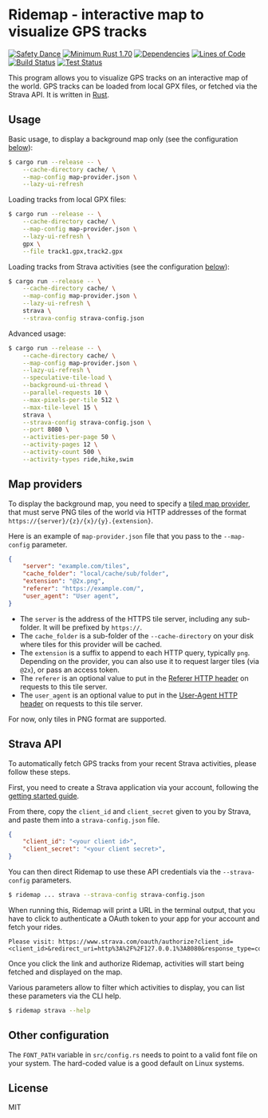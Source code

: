 # Ridemap - interactive map to visualize GPS tracks

[![Safety Dance](https://img.shields.io/badge/unsafe-forbidden-success.svg)](https://github.com/rust-secure-code/safety-dance/)
[![Minimum Rust 1.70](https://img.shields.io/badge/rust-1.70%2B-orange.svg)](https://releases.rs/docs/1.70.0/)
[![Dependencies](https://deps.rs/repo/github/gendx/ridemap/status.svg)](https://deps.rs/repo/github/gendx/ridemap)
[![Lines of Code](https://www.aschey.tech/tokei/github/gendx/ridemap?category=code)](https://github.com/aschey/vercel-tokei)
[![Build Status](https://github.com/gendx/ridemap/workflows/Build/badge.svg)](https://github.com/gendx/ridemap/actions/workflows/build.yml)
[![Test Status](https://github.com/gendx/ridemap/workflows/Tests/badge.svg)](https://github.com/gendx/ridemap/actions/workflows/tests.yml)

This program allows you to visualize GPS tracks on an interactive map of the world.
GPS tracks can be loaded from local GPX files, or fetched via the Strava API.
It is written in [Rust](https://www.rust-lang.org/).

## Usage

Basic usage, to display a background map only (see the configuration [below](#map-providers)):

``` bash
$ cargo run --release -- \
    --cache-directory cache/ \
    --map-config map-provider.json \
    --lazy-ui-refresh
```

Loading tracks from local GPX files:

```bash
$ cargo run --release -- \
    --cache-directory cache/ \
    --map-config map-provider.json \
    --lazy-ui-refresh \
    gpx \
    --file track1.gpx,track2.gpx
```

Loading tracks from Strava activities (see the configuration [below](#strava-api)):

```bash
$ cargo run --release -- \
    --cache-directory cache/ \
    --map-config map-provider.json \
    --lazy-ui-refresh \
    strava \
    --strava-config strava-config.json
```

Advanced usage:

``` bash
$ cargo run --release -- \
    --cache-directory cache/ \
    --map-config map-provider.json \
    --lazy-ui-refresh \
    --speculative-tile-load \
    --background-ui-thread \
    --parallel-requests 10 \
    --max-pixels-per-tile 512 \
    --max-tile-level 15 \
    strava \
    --strava-config strava-config.json \
    --port 8080 \
    --activities-per-page 50 \
    --activity-pages 12 \
    --activity-count 500 \
    --activity-types ride,hike,swim
```

## Map providers

To display the background map, you need to specify a [tiled map provider](https://en.wikipedia.org/wiki/Tiled_web_map), that must serve PNG tiles of the world via HTTP addresses of the format `https://{server}/{z}/{x}/{y}.{extension}`.

Here is an example of `map-provider.json` file that you pass to the `--map-config` parameter.

```json
{
    "server": "example.com/tiles",
    "cache_folder": "local/cache/sub/folder",
    "extension": "@2x.png",
    "referer": "https://example.com/",
    "user_agent": "User agent",
}
```

- The `server` is the address of the HTTPS tile server, including any sub-folder.
  It will be prefixed by `https://`.
- The `cache_folder` is a sub-folder of the `--cache-directory` on your disk where tiles for this provider will be cached.
- The `extension` is a suffix to append to each HTTP query, typically `png`.
  Depending on the provider, you can also use it to request larger tiles (via `@2x`), or pass an access token.
- The `referer` is an optional value to put in the [Referer HTTP header](https://en.wikipedia.org/wiki/HTTP_referer) on requests to this tile server.
- The `user_agent` is an optional value to put in the [User-Agent HTTP header](https://en.wikipedia.org/wiki/User-Agent_header) on requests to this tile server.

For now, only tiles in PNG format are supported.

## Strava API

To automatically fetch GPS tracks from your recent Strava activities, please follow these steps.

First, you need to create a Strava application via your account, following the [getting started guide](https://developers.strava.com/docs/getting-started/).

From there, copy the `client_id` and `client_secret` given to you by Strava, and paste them into a `strava-config.json` file.

```json
{
    "client_id": "<your client id>",
    "client_secret": "<your client secret>",
}
```

You can then direct Ridemap to use these API credentials via the `--strava-config` parameters.

```bash
$ ridemap ... strava --strava-config strava-config.json
```

When running this, Ridemap will print a URL in the terminal output, that you have to click to authenticate a OAuth token to your app for your account and fetch your rides.

```
Please visit: https://www.strava.com/oauth/authorize?client_id=<client_id>&redirect_uri=http%3A%2F%2F127.0.0.1%3A8080&response_type=code&approval_prompt=auto&scope=read,activity:read_all
```

Once you click the link and authorize Ridemap, activities will start being fetched and displayed on the map.

Various parameters allow to filter which activities to display, you can list these parameters via the CLI help.

```bash
$ ridemap strava --help
```

## Other configuration

The `FONT_PATH` variable in `src/config.rs` needs to point to a valid font file on your system.
The hard-coded value is a good default on Linux systems.

## License

MIT

